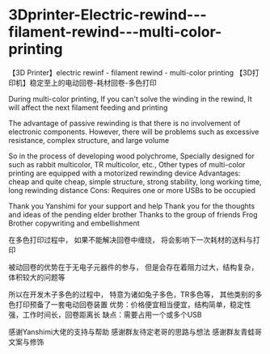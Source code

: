 # 3Dprinter-Electric-rewind---filament-rewind---multi-color-printing
【3D Printer】electric rewinf - filament rewind - multi-color printing
【3D打印机】稳定至上的电动回卷-耗材回卷-多色打印

During multi-color printing,
If you can't solve the winding in the rewind,
It will affect the next filament feeding and printing

The advantage of passive rewinding is that there is no involvement of electronic components.
However, there will be problems such as excessive resistance, complex structure, and large volume

So in the process of developing wood polychrome,
Specially designed for such as rabbit multicolor, TR multicolor, etc.,
Other types of multi-color printing are equipped with a motorized rewinding device
Advantages: cheap and quite cheap, simple structure, strong stability, long working time, long rewinding distance
Cons: Requires one or more USBs to be occupied

Thank you Yanshimi for your support and help
Thank you for the thoughts and ideas of the pending elder brother
Thanks to the group of friends Frog Brother copywriting and embellishment


在多色打印过程中，
如果不能解决回卷中缠绕，
将会影响下一次耗材的送料与打印

被动回卷的优势在于无电子元器件的参与，
但是会存在着阻力过大，结构复杂，体积较大的问题等

所以在开发木子多色的过程中，
特意为诸如兔子多色，TR多色等，
其他类别的多色打印预备了一套电动回卷装置
优势：价格便宜相当便宜，结构简单，稳定性强，工作时间长，回卷距离长
缺点：需要占用一个或多个USB

感谢Yanshimi大佬的支持与帮助
感谢群友待定老哥的思路与想法
感谢群友青蛙哥文案与修饰
